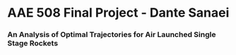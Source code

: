 # AAE 508 Final Project - Dante Sanaei
### An Analysis of Optimal Trajectories for Air Launched Single Stage Rockets
